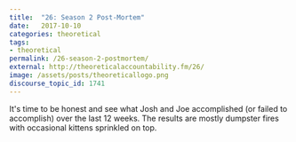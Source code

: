 ```yaml
---
title:  "26: Season 2 Post-Mortem"
date:   2017-10-10
categories: theoretical
tags:
- theoretical
permalink: /26-season-2-postmortem/
external: http://theoreticalaccountability.fm/26/
image: /assets/posts/theoreticallogo.png
discourse_topic_id: 1741
---
```

It's time to be honest and see what Josh and Joe accomplished (or failed to accomplish) over the last 12 weeks. The results are mostly dumpster fires with occasional kittens sprinkled on top.
<!--more-->